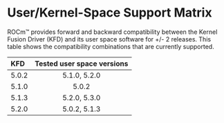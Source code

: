# User/Kernel-Space Support Matrix

ROCm™ provides forward and backward compatibility between the Kernel Fusion
Driver (KFD) and its user space software for +/- 2 releases. This table shows
the compatibility combinations that are currently supported.

| KFD   | Tested user space versions |
|:------|:--------------------------:|
| 5.0.2 | 5.1.0, 5.2.0               |
| 5.1.0 | 5.0.2                      |
| 5.1.3 | 5.2.0, 5.3.0               |
| 5.2.0 | 5.0.2, 5.1.3               |
